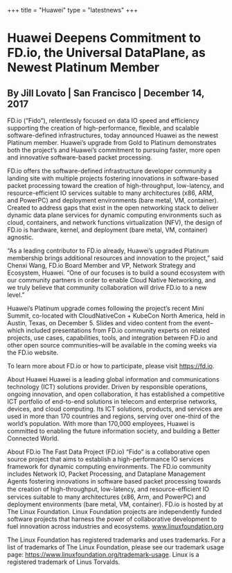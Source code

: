 +++
title = "Huawei"
type = "latestnews"
+++

# Huawei Deepens Commitment to FD.io, the Universal DataPlane, as Newest Platinum Member

## By Jill Lovato | San Francisco | December 14, 2017 

FD.io (“Fido”), relentlessly focused on data IO speed and efficiency supporting the creation of high-performance, flexible, and scalable software-defined infrastructures, today announced Huawei as the newest Platinum member. Huawei’s upgrade from Gold to Platinum demonstrates both the project’s and Huawei’s commitment to pursuing faster, more open and innovative software-based packet processing.

FD.io offers the software-defined infrastructure developer community a landing site with multiple projects fostering innovations in software-based packet processing toward the creation of high-throughput, low-latency, and resource-efficient IO services suitable to many architectures (x86, ARM, and PowerPC) and deployment environments (bare metal, VM, container). Created to address gaps that exist in the open networking stack to deliver dynamic data plane services for dynamic computing environments such as cloud, containers, and network functions virtualization (NFV), the design of FD.io is hardware, kernel, and deployment (bare metal, VM, container) agnostic.

“As a leading contributor to FD.io already, Huawei’s upgraded Platinum membership brings additional resources and innovation to the project,” said Chenxi Wang, FD.io Board Member and VP, Network Strategy and Ecosystem, Huawei. “One of our focuses is to build a sound ecosystem with our community partners in order to enable Cloud Native Networking, and we truly believe that community collaboration will drive FD.io to a new level.”

Huawei’s Platinum upgrade comes following the project’s recent Mini Summit, co-located with CloudNativeCon + KubeCon North America, held in Austin, Texas, on December 5. Slides and video content from the event–which included presentations from FD.io community experts on related projects, use cases, capabilities, tools, and integration between FD.io and other open source communities–will be available in the coming weeks via the FD.io website.  

To learn more about FD.io or how to participate, please visit https://fd.io.

About Huawei
Huawei is a leading global information and communications technology (ICT) solutions provider. Driven by responsible operations, ongoing innovation, and open collaboration, it has established a competitive ICT portfolio of end-to-end solutions in telecom and enterprise networks, devices, and cloud computing. Its ICT solutions, products, and services are used in more than 170 countries and regions, serving over one-third of the world’s population. With more than 170,000 employees, Huawei is committed to enabling the future information society, and building a Better Connected World.

About FD.io
The Fast Data Project (FD.io) “Fido” is a collaborative open source project that aims to establish a high-performance IO services framework for dynamic computing environments. The FD.io community includes Network IO, Packet Processing, and Dataplane Management Agents fostering innovations in software based packet processing towards the creation of high-throughput, low-latency, and resource-eﬃcient IO services suitable to many architectures (x86, Arm, and PowerPC) and deployment environments (bare metal, VM, container). FD.io is hosted by at The Linux Foundation. Linux Foundation projects are independently funded software projects that harness the power of collaborative development to fuel innovation across industries and ecosystems. www.linuxfoundation.org

The Linux Foundation has registered trademarks and uses trademarks. For a list of trademarks of The Linux Foundation, please see our trademark usage page: https://www.linuxfoundation.org/trademark-usage. Linux is a registered trademark of Linus Torvalds.